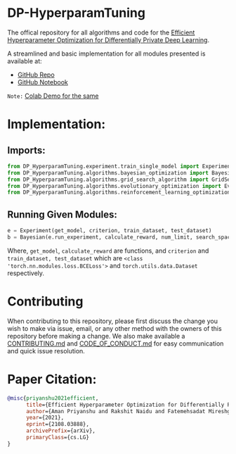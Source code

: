 # DP-HyperparamTuning

The offical repository for all algorithms and code for the [Efficient Hyperparameter Optimization for Differentially Private Deep Learning](https://arxiv.org/abs/2108.03888).

A streamlined and basic implementation for all modules presented is available at:

* [GitHub Repo](https://github.com/AmanPriyanshu/DP-HyperparamTuning)
* [GitHub Notebook](https://github.com/AmanPriyanshu/DP-HyperparamTuning/blob/main/RL_DP_Demo.ipynb)

`Note:` [Colab Demo for the same](https://colab.research.google.com/github/AmanPriyanshu/DP-HyperparamTuning/blob/main/RL_DP_Demo.ipynb)

# Implementation:

## Imports:

```python
from DP_HyperparamTuning.experiment.train_single_model import Experiment
from DP_HyperparamTuning.algorithms.bayesian_optimization import Bayesian
from DP_HyperparamTuning.algorithms.grid_search_algorithm import GridSearch
from DP_HyperparamTuning.algorithms.evolutionary_optimization import EvolutionaryOptimization
from DP_HyperparamTuning.algorithms.reinforcement_learning_optimization import RLOptimization
```

## Running Given Modules:

```python
e = Experiment(get_model, criterion, train_dataset, test_dataset)
b = Bayesian(e.run_experiment, calculate_reward, num_limit, search_space_nm=search_space_nm, search_space_lr=search_space_nm)
```

Where, `get_model`, `calculate_reward` are functions, and `criterion` and `train_dataset, test_dataset` which are `<class 'torch.nn.modules.loss.BCELoss'>` and `torch.utils.data.Dataset` respectively.

# Contributing

When contributing to this repository, please first discuss the change you wish to make via issue,
email, or any other method with the owners of this repository before making a change. We also make
available a [CONTRIBUTING.md](https://github.com/AmanPriyanshu/DP-HyperparamTuning/blob/main/CONTRIBUTING.md) and [CODE_OF_CONDUCT.md](https://github.com/AmanPriyanshu/DP-HyperparamTuning/blob/main/CODE_OF_CONDUCT.md) for easy communication and quick issue resolution.

# Paper Citation:

```bib
@misc{priyanshu2021efficient,
      title={Efficient Hyperparameter Optimization for Differentially Private Deep Learning}, 
      author={Aman Priyanshu and Rakshit Naidu and Fatemehsadat Mireshghallah and Mohammad Malekzadeh},
      year={2021},
      eprint={2108.03888},
      archivePrefix={arXiv},
      primaryClass={cs.LG}
}
```
